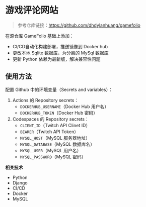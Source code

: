 # 游戏评论网站

> 参考仓库链接：https://github.com/dhdylanhuang/gamefolio

在源仓库 GameFolio 基础上添加：
- CI/CD自动化构建部署，推送镜像到 Docker hub
- 更改本地 Sqlite 数据库，为分离的 MySql 数据库
- 更新 Python 依赖为最新版，解决兼容性问题


## 使用方法
配置 Github 中的环境变量（Secrets and variables）：
1. Actions 的 Repository secrets：
    - `DOCKERHUB_USERNAME`（Docker Hub 用户名）
    - `DOCKERHUB_TOKEN`（Docker Hub 密码）
2. Codespaces 的 Repository secrets：
    - `CLIENT_ID`（Twitch API Clinet ID）
    - `BEARER`（Twitch API Token）
    - `MYSQL_HOST`（MySQL 服务器地址）
    - `MYSQL_DATABASE`（MySQL 数据库名）
    - `MYSQL_USER`（MySQL 用户名）
    - `MYSQL_PASSWORD`（MySQL 密码）

**相关技术**
- Python
- Django
- CI/CD
- Docker
- MySQL
  
<!--
```sh
python3 manage.py makemigrations \
&& python3 manage.py migrate \
&& python3 populate_gamefolio.py
```
-->
